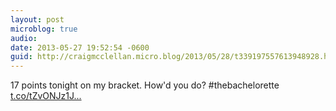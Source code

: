 ```yaml
---
layout: post
microblog: true
audio: 
date: 2013-05-27 19:52:54 -0600
guid: http://craigmcclellan.micro.blog/2013/05/28/t339197557613948928.html
---
```

17 points tonight on my bracket. How'd you do? #thebachelorette [t.co/tZvONJz1J...](https://t.co/tZvONJz1Jn)
